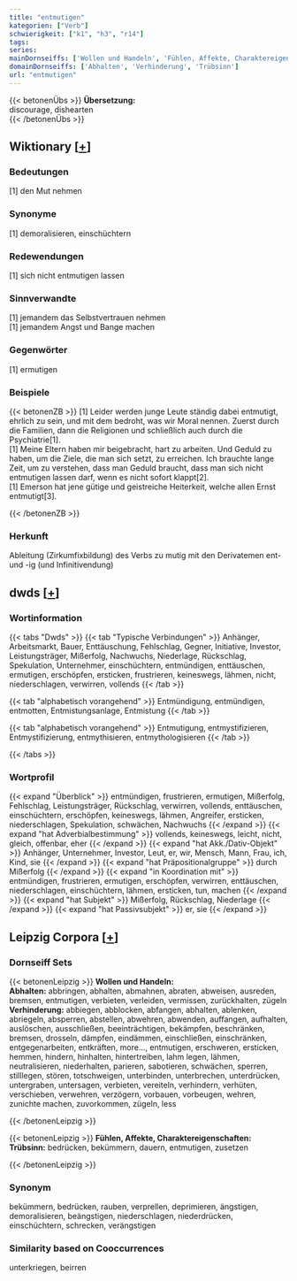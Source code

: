 ```yaml
---
title: "entmutigen"
kategorien: ["Verb"]
schwierigkeit: ["k1", "h3", "r14"]
tags:
series:
mainDornseiffs: ['Wollen und Handeln', 'Fühlen, Affekte, Charaktereigenschaften']
domainDornseiffs: ['Abhalten', 'Verhinderung', 'Trübsinn']
url: "entmutigen"
---
```


{{< betonenÜbs >}}
**Übersetzung:**  
discourage, dishearten  
{{< /betonenÜbs >}}

## Wiktionary [[+](https://de.wiktionary.org/wiki/entmutigen)]

### Bedeutungen
[1] den Mut nehmen  

### Synonyme
[1] demoralisieren, einschüchtern  

### Redewendungen
[1] sich nicht entmutigen lassen  

### Sinnverwandte
[1] jemandem das Selbstvertrauen nehmen  
[1] jemandem Angst und Bange machen  

### Gegenwörter
[1] ermutigen  

### Beispiele
{{< betonenZB >}}
[1] Leider werden junge Leute ständig dabei entmutigt, ehrlich zu sein, und mit dem bedroht, was wir Moral nennen. Zuerst durch die Familien, dann die Religionen und schließlich auch durch die Psychiatrie[1].  
[1] Meine Eltern haben mir beigebracht, hart zu arbeiten. Und Geduld zu haben, um die Ziele, die man sich setzt, zu erreichen. Ich brauchte lange Zeit, um zu verstehen, dass man Geduld braucht, dass man sich nicht entmutigen lassen darf, wenn es nicht sofort klappt[2].  
[1] Emerson hat jene gütige und geistreiche Heiterkeit, welche allen Ernst entmutigt[3].  

{{< /betonenZB >}}
### Herkunft
Ableitung (Zirkumfixbildung) des Verbs zu mutig mit den Derivatemen ent- und -ig (und Infinitivendung)  



## dwds [[+](https://www.dwds.de/wb/entmutigen)]

### Wortinformation
{{< tabs "Dwds" >}}
{{< tab "Typische Verbindungen" >}}
Anhänger, Arbeitsmarkt, Bauer, Enttäuschung, Fehlschlag, Gegner, Initiative, Investor, Leistungsträger, Mißerfolg, Nachwuchs, Niederlage, Rückschlag, Spekulation, Unternehmer, einschüchtern, entmündigen, enttäuschen, ermutigen, erschöpfen, ersticken, frustrieren, keineswegs, lähmen, nicht, niederschlagen, verwirren, vollends
{{< /tab >}}

{{< tab "alphabetisch vorangehend" >}}
Entmündigung, entmündigen, entmotten, Entmistungsanlage, Entmistung
{{< /tab >}}

{{< tab "alphabetisch vorangehend" >}}
Entmutigung, entmystifizieren, Entmystifizierung, entmythisieren, entmythologisieren
{{< /tab >}}

{{< /tabs >}}

### Wortprofil
{{< expand "Überblick" >}} entmündigen, frustrieren, ermutigen, Mißerfolg, Fehlschlag, Leistungsträger, Rückschlag, verwirren, vollends, enttäuschen, einschüchtern, erschöpfen, keineswegs, lähmen, Angreifer, ersticken, niederschlagen, Spekulation, schwächen, Nachwuchs {{< /expand >}}
{{< expand "hat Adverbialbestimmung" >}} vollends, keineswegs, leicht, nicht, gleich, offenbar, eher {{< /expand >}}
{{< expand "hat Akk./Dativ-Objekt" >}} Anhänger, Unternehmer, Investor, Leut, er, wir, Mensch, Mann, Frau, ich, Kind, sie {{< /expand >}}
{{< expand "hat Präpositionalgruppe" >}} durch Mißerfolg {{< /expand >}}
{{< expand "in Koordination mit" >}} entmündigen, frustrieren, ermutigen, erschöpfen, verwirren, enttäuschen, niederschlagen, einschüchtern, lähmen, ersticken, tun, machen {{< /expand >}}
{{< expand "hat Subjekt" >}} Mißerfolg, Rückschlag, Niederlage {{< /expand >}}
{{< expand "hat Passivsubjekt" >}} er, sie {{< /expand >}}

## Leipzig Corpora [[+](https://corpora.uni-leipzig.de/en/res?word=entmutigen&corpusId=deu_newscrawl-public_2018)]

### Dornseiff Sets
{{< betonenLeipzig >}}
**Wollen und Handeln:**  
**Abhalten:** abbringen, abhalten, abmahnen, abraten, abweisen, ausreden, bremsen, entmutigen, verbieten, verleiden, vermissen, zurückhalten, zügeln  
**Verhinderung:** abbiegen, abblocken, abfangen, abhalten, ablenken, abriegeln, absperren, abstellen, abwehren, abwenden, auffangen, aufhalten, auslöschen, ausschließen, beeinträchtigen, bekämpfen, beschränken, bremsen, drosseln, dämpfen, eindämmen, einschließen, einschränken, entgegenarbeiten, entkräften, more..., entmutigen, erschweren, ersticken, hemmen, hindern, hinhalten, hintertreiben, lahm legen, lähmen, neutralisieren, niederhalten, parieren, sabotieren, schwächen, sperren, stilllegen, stören, totschweigen, unterbinden, unterbrechen, unterdrücken, untergraben, untersagen, verbieten, vereiteln, verhindern, verhüten, verschieben, verwehren, verzögern, vorbauen, vorbeugen, wehren, zunichte machen, zuvorkommen, zügeln, less  

{{< /betonenLeipzig >}}


{{< betonenLeipzig >}}
**Fühlen, Affekte, Charaktereigenschaften:**  
**Trübsinn:** bedrücken, bekümmern, dauern, entmutigen, zusetzen  

{{< /betonenLeipzig >}}

### Synonym
bekümmern, bedrücken, rauben, verprellen, deprimieren, ängstigen, demoralisieren, beängstigen, niederschlagen, niederdrücken, einschüchtern, schrecken, verängstigen


### Similarity based on Cooccurrences
unterkriegen, beirren

